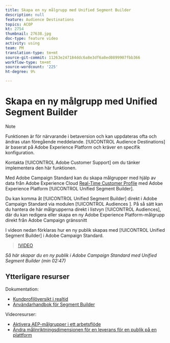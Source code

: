 ```yaml
---
title: Skapa en ny målgrupp med Unified Segment Builder
description: null
feature: Audience Destinations
topics: ACOP
kt: 2754
thumbnail: 27638.jpg
doc-type: feature video
activity: using
team: PM
translation-type: tm+mt
source-git-commit: 11263e247184ddc6a8e3df6a8ed0899907fbb366
workflow-type: tm+mt
source-wordcount: '225'
ht-degree: 9%

---
```



# Skapa en ny målgrupp med Unified Segment Builder

>[!NOTE]
>
>Funktionen är för närvarande i betaversion och kan uppdateras ofta och ändras utan föregående meddelande. [!UICONTROL Audience Destinations] är baserat på Adobe Experience Platform och kräver en specifik konfiguration.
>
>Kontakta [!UICONTROL Adobe Customer Support] om du tänker implementera den här funktionen.

Med Adobe Campaign Standard kan du skapa målgrupper med hjälp av data från Adobe Experience Cloud [Real-Time Customer Profile](https://docs.adobe.com/content/help/en/platform-learn/tutorials/profiles/understanding-the-real-time-customer-profile.html) med Adobe Experience Platform [!UICONTROL Unified Segment Builder].

Du kan komma åt [!UICONTROL Unified Segment Builder] direkt i Adobe Campaign Standard via modulen [!UICONTROL Audiences ]. På så sätt kan du hantera de här målgrupperna direkt i listvyn [!UICONTROL Audiences], där du kan redigera eller skapa en ny Adobe Experience Platform-målgrupp direkt från Adobe Campaign gränssnitt

I videon nedan förklaras hur en ny publik skapas med [!UICONTROL Unified Segment Builder] i Adobe Campaign Standard.

>[!VIDEO](https://video.tv.adobe.com/v/27638?quality=12)

*Så här skapar du en ny publik i Adobe Campaign Standard med Unified Segment Builder (min 02:47)*

## Ytterligare resurser

Dokumentation:

* [Kundprofilöversikt i realtid](https://www.adobe.io/apis/experienceplatform/home/profile-identity-segmentation/profile-identity-segmentation-services.html#!api-specification/markdown/narrative/technical_overview/unified_profile_architectural_overview/unified_profile_architectural_overview.md)
* [Användarhandbok för Segment Builder](https://www.adobe.io/apis/experienceplatform/home/profile-identity-segmentation/profile-identity-segmentation-services.html#!api-specification/markdown/narrative/technical_overview/segmentation/segment-builder-guide.md)

Videoresurser:

* [Aktivera AEP-målgrupper i ett arbetsflöde](/help/profiles-and-audiences/audience-destinations/activating-aep-audiences.md)
* [Ändra målinriktningsdimensionen för en leverans för en publik på en plattform](/help/profiles-and-audiences/audience-destinations/changing-targeting-dimension.md)

